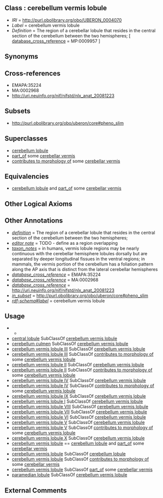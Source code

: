 
## Class : cerebellum vermis lobule

 * *IRI* = http://purl.obolibrary.org/obo/UBERON_0004070
 * *Label* = cerebellum vermis lobule
 * *Definition* = The region of a cerebellar lobule that resides in the central section of the cerebellum between the two hemispheres;  [ [database_cross_reference](../../ef/oboInOwl#hasDbXref.md) = MP:0009957 ]

## Synonyms


## Cross-references

 * EMAPA:35224
 * MA:0002968
 * http://uri.neuinfo.org/nif/nifstd/nlx_anat_20081223

## Subsets

 * http://purl.obolibrary.org/obo/uberon/core#pheno_slim

## Superclasses

 * [cerebellum lobule](../../UBERON/04/UBERON_0004004.md)
 * [part_of](../../BFO/50/BFO_0000050.md) some [cerebellar vermis](../../UBERON/20/UBERON_0004720.md)
 * [contributes to morphology of](../../RO/33/RO_0002433.md) some [cerebellar vermis](../../UBERON/20/UBERON_0004720.md)

## Equivalencies

 * [cerebellum lobule](../../UBERON/04/UBERON_0004004.md) and [part_of](../../BFO/50/BFO_0000050.md) some [cerebellar vermis](../../UBERON/20/UBERON_0004720.md)

## Other Logical Axioms


## Other Annotations

 * *[definition](../../IAO/15/IAO_0000115.md)* = The region of a cerebellar lobule that resides in the central section of the cerebellum between the two hemispheres; 
 * *[editor note](../../IAO/16/IAO_0000116.md)* = TODO - define as a region overlapping
 * *[taxon_notes](../../UBPROP/08/UBPROP_0000008.md)* = in humans, vermis lobule regions may be nearly continuous with the cerebellar hemisphere lobules dorsally but are separated by deeper longitudinal fissues in the ventral regions; in mammals, the vermis portion of the cerebellum has a foliation pattern along the AP axis that is distinct from the lateral cerebellar hemispheres
 * *[database_cross_reference](../../ef/oboInOwl#hasDbXref.md)* = EMAPA:35224
 * *[database_cross_reference](../../ef/oboInOwl#hasDbXref.md)* = MA:0002968
 * *[database_cross_reference](../../ef/oboInOwl#hasDbXref.md)* = http://uri.neuinfo.org/nif/nifstd/nlx_anat_20081223
 * *[in_subset](../../et/oboInOwl#inSubset.md)* = http://purl.obolibrary.org/obo/uberon/core#pheno_slim
 * *[rdf-schema#label](../../el/rdf-schema#label.md)* = cerebellum vermis lobule

## Usage

 * -
 * [central lobule](../../UBERON/21/UBERON_0003021.md) SubClassOf [cerebellum vermis lobule](../../UBERON/70/UBERON_0004070.md)
 * [cerebellum culmen](../../UBERON/63/UBERON_0007763.md) SubClassOf [cerebellum vermis lobule](../../UBERON/70/UBERON_0004070.md)
 * [cerebellum vermis lobule III](../../UBERON/76/UBERON_0004076.md) SubClassOf [cerebellum vermis lobule](../../UBERON/70/UBERON_0004070.md)
 * [cerebellum vermis lobule III](../../UBERON/76/UBERON_0004076.md) SubClassOf [contributes to morphology of](../../RO/33/RO_0002433.md) some [cerebellum vermis lobule](../../UBERON/70/UBERON_0004070.md)
 * [cerebellum vermis lobule II](../../UBERON/75/UBERON_0004075.md) SubClassOf [cerebellum vermis lobule](../../UBERON/70/UBERON_0004070.md)
 * [cerebellum vermis lobule II](../../UBERON/75/UBERON_0004075.md) SubClassOf [contributes to morphology of](../../RO/33/RO_0002433.md) some [cerebellum vermis lobule](../../UBERON/70/UBERON_0004070.md)
 * [cerebellum vermis lobule IV](../../UBERON/77/UBERON_0004077.md) SubClassOf [cerebellum vermis lobule](../../UBERON/70/UBERON_0004070.md)
 * [cerebellum vermis lobule IV](../../UBERON/77/UBERON_0004077.md) SubClassOf [contributes to morphology of](../../RO/33/RO_0002433.md) some [cerebellum vermis lobule](../../UBERON/70/UBERON_0004070.md)
 * [cerebellum vermis lobule IX](../../UBERON/78/UBERON_0004078.md) SubClassOf [cerebellum vermis lobule](../../UBERON/70/UBERON_0004070.md)
 * [cerebellum vermis lobule I](../../UBERON/74/UBERON_0004074.md) SubClassOf [cerebellum vermis lobule](../../UBERON/70/UBERON_0004070.md)
 * [cerebellum vermis lobule VIII](../../UBERON/82/UBERON_0004082.md) SubClassOf [cerebellum vermis lobule](../../UBERON/70/UBERON_0004070.md)
 * [cerebellum vermis lobule VII](../../UBERON/81/UBERON_0004081.md) SubClassOf [cerebellum vermis lobule](../../UBERON/70/UBERON_0004070.md)
 * [cerebellum vermis lobule VI](../../UBERON/80/UBERON_0004080.md) SubClassOf [cerebellum vermis lobule](../../UBERON/70/UBERON_0004070.md)
 * [cerebellum vermis lobule V](../../UBERON/79/UBERON_0004079.md) SubClassOf [cerebellum vermis lobule](../../UBERON/70/UBERON_0004070.md)
 * [cerebellum vermis lobule V](../../UBERON/79/UBERON_0004079.md) SubClassOf [contributes to morphology of](../../RO/33/RO_0002433.md) some [cerebellum vermis lobule](../../UBERON/70/UBERON_0004070.md)
 * [cerebellum vermis lobule X](../../UBERON/83/UBERON_0004083.md) SubClassOf [cerebellum vermis lobule](../../UBERON/70/UBERON_0004070.md)
 * [cerebellum vermis lobule](../../UBERON/70/UBERON_0004070.md) == [cerebellum lobule](../../UBERON/04/UBERON_0004004.md) and [part_of](../../BFO/50/BFO_0000050.md) some [cerebellar vermis](../../UBERON/20/UBERON_0004720.md)
 * [cerebellum vermis lobule](../../UBERON/70/UBERON_0004070.md) SubClassOf [cerebellum lobule](../../UBERON/04/UBERON_0004004.md)
 * [cerebellum vermis lobule](../../UBERON/70/UBERON_0004070.md) SubClassOf [contributes to morphology of](../../RO/33/RO_0002433.md) some [cerebellar vermis](../../UBERON/20/UBERON_0004720.md)
 * [cerebellum vermis lobule](../../UBERON/70/UBERON_0004070.md) SubClassOf [part_of](../../BFO/50/BFO_0000050.md) some [cerebellar vermis](../../UBERON/20/UBERON_0004720.md)
 * [paramedian lobule](../../UBERON/49/UBERON_0005349.md) SubClassOf [cerebellum vermis lobule](../../UBERON/70/UBERON_0004070.md)

## External Comments

